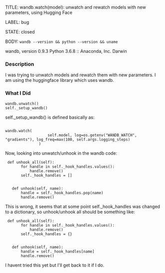 TITLE:
wandb.watch(model): unwatch and rewatch models with new parameters, using Hugging Face

LABEL:
bug

STATE:
closed

BODY:
`wandb --version && python --version && uname`

wandb, version 0.9.3
Python 3.6.8 :: Anaconda, Inc.
Darwin

### Description

I was trying to unwatch models and rewatch them with new parameters.  I am using the huggingface library which uses wandb.  

### What I Did
 ```
wandb.unwatch()
self._setup_wandb()
 ```

self._setup_wandb() is defined basically as:
 ```

wandb.watch(
                    self.model, log=os.getenv("WANDB_WATCH", "gradients"), log_freq=max(100, self.args.logging_steps)
                )
 ```

Now, looking into unwatch/unhook in the wandb code:
 ```
  def unhook_all(self):
        for handle in self._hook_handles.values():
            handle.remove()
        self._hook_handles = []


    def unhook(self, name):
        handle = self._hook_handles.pop(name)
        handle.remove()

```
This is wrong, it seems that at some point self._hook_handles was changed to a dictionary, so unhook/unhook all should be something like:

 ```
  def unhook_all(self):
        for handle in self._hook_handles.values():
            handle.remove()
        self._hook_handles = {}


    def unhook(self, name):
        handle = self._hook_handles[name]
        handle.remove()

```

I havent tried this yet but I'll get back to it if I do.

